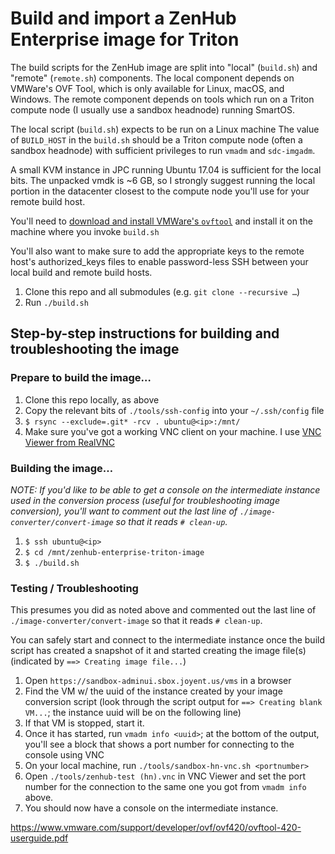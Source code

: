 # Build and import a ZenHub Enterprise image for Triton

The build scripts for the ZenHub image are split into "local" (`build.sh`) and
"remote" (`remote.sh`) components. The local component depends on VMWare's
OVF Tool, which is only available for Linux, macOS, and Windows. The remote
component depends on tools which run on a Triton compute node (I usually
use a sandbox headnode) running SmartOS.

The local script (`build.sh`) expects to be run on a Linux machine
The value of `BUILD_HOST` in the `build.sh` should be a Triton compute node
(often a sandbox headnode) with sufficient privileges to run `vmadm` and
`sdc-imgadm`.

A small KVM instance in JPC running Ubuntu 17.04 is sufficient for the local bits.
The unpacked vmdk is ~6 GB, so I strongly suggest
running the local portion in the datacenter closest to the compute node you'll
use for your remote build host.

You'll need to
[download and install VMWare's `ovftool`](https://www.vmware.com/support/developer/ovf/)
and install it on the machine where you invoke `build.sh`

You'll also want to make sure to add the appropriate keys to the remote host's
authorized_keys files to enable password-less SSH between your local build and
remote build hosts.

1. Clone this repo and all submodules (e.g. `git clone --recursive …`)
1. Run `./build.sh`

## Step-by-step instructions for building and troubleshooting the image

### Prepare to build the image…

1. Clone this repo locally, as above
1. Copy the relevant bits of `./tools/ssh-config` into your `~/.ssh/config` file
1. `$ rsync --exclude=.git* -rcv . ubuntu@<ip>:/mnt/`
1. Make sure you've got a working VNC client on your machine. I use [VNC Viewer from RealVNC](https://www.realvnc.com/en/connect/download/viewer/macos/)

### Building the image…

*NOTE: If you'd like to be able to get a console on the intermediate instance
used in the conversion process (useful for troubleshooting image conversion),
you'll want to comment out the last line of `./image-converter/convert-image`
so that it reads `# clean-up`.*

1. `$ ssh ubuntu@<ip>`
1. `$ cd /mnt/zenhub-enterprise-triton-image`
1. `$ ./build.sh`

### Testing / Troubleshooting

This presumes you did as noted above and commented out the last line of 
`./image-converter/convert-image` so that it reads `# clean-up`.

You can safely start and connect to the intermediate instance once the build
script has created a snapshot of it and started creating the image file(s)
(indicated by `==> Creating image file...`)

1. Open `https://sandbox-adminui.sbox.joyent.us/vms` in a browser
1. Find the VM w/ the uuid of the instance created by your image conversion
   script (look through the script output for `==> Creating blank VM...`; the
   instance uuid will be on the following line)
1. If that VM is stopped, start it.
1. Once it has started, run `vmadm info <uuid>`; at the bottom of the output,
   you'll see a block that shows a port number for connecting to the console
   using VNC
1. On your local machine, run `./tools/sandbox-hn-vnc.sh <portnumber>`
1. Open `./tools/zenhub-test (hn).vnc` in VNC Viewer and set the port number
   for the connection to the same one you got from `vmadm info` above.
1. You should now have a console on the intermediate instance.

https://www.vmware.com/support/developer/ovf/ovf420/ovftool-420-userguide.pdf